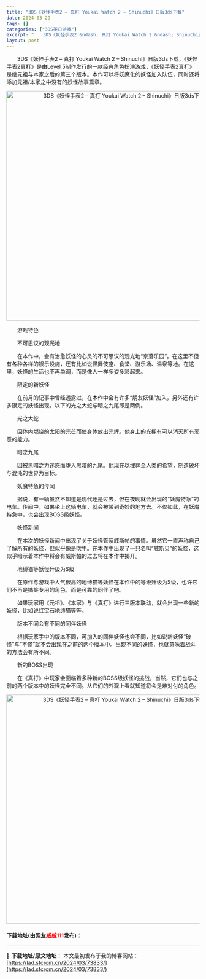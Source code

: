 ```yaml
---
title: "3DS《妖怪手表2 – 真打 Youkai Watch 2 – Shinuchi》日版3ds下载"
date: 2024-03-29
tags: []
categories: ["3DS英日游戏"]
excerpt: "　　3DS《妖怪手表2 &ndash; 真打 Youkai Watch 2 &ndash; Shinuchi》日版3ds下载，《妖怪手表2真打》是由Level 5制作发行的一款经典角色扮演游戏，《妖怪手表2真打》是继元祖与本家之后的第三个版本。本作可以将妖魔化的妖怪加入队伍，同时还将添加元祖/本家之&hellip;"
layout: post
---
```


 <p>　　3DS《妖怪手表2 &ndash; 真打 Youkai Watch 2 &ndash; Shinuchi》日版3ds下载，《妖怪手表2真打》是由Level 5制作发行的一款经典角色扮演游戏，《妖怪手表2真打》是继元祖与本家之后的第三个版本。本作可以将妖魔化的妖怪加入队伍，同时还将添加元祖/本家之中没有的妖怪故事篇章。</p> <p align="center"><img align="" border="0" src="https://lad.sfcrom.cn/wp-content/uploads/2024/03/20240329_6606307322d2a.png" width="598" alt="3DS《妖怪手表2 – 真打 Youkai Watch 2 – Shinuchi》日版3ds下载" /></p> <p>　　游戏特色</p> <p>　　不可思议的观光地</p> <p>　　在本作中，会有治愈妖怪的心灵的不可思议的观光地&ldquo;奈落乐园&rdquo;。在这里不但有各种各样的娱乐设施，还有比如说怪舞伎座、食堂、游乐场、温泉等地。在这里，妖怪的生活也不再单调，而是像人一样多姿多彩起来。</p> <p>　　限定的新妖怪</p> <p>　　在前月的记事中曾经透露过，在本作中会有许多&ldquo;朋友妖怪&rdquo;加入，另外还有许多限定的妖怪出现。以下的光之大蛇与暗之九尾即是两例。</p> <p>　　光之大蛇</p> <p>　　因体内燃烧的太阳的光芒而使身体放出光辉。他身上的光拥有可以消灭所有邪恶的能力。</p> <p>　　暗之九尾</p> <p>　　因被黑暗之力迷惑而堕入黑暗的九尾。他现在以埋葬全人类的希望，制造破坏与混沌的世界为目标。</p> <p>　　妖魔特急的传闻</p> <p>　　据说，有一辆虽然不知道是现代还是过去，但在夜晚就会出现的&ldquo;妖魔特急&rdquo;的电车。传闻中，如果坐上这辆电车，就会被带到奇妙的地方去。不仅如此，在妖魔特急中，也会出现BOSS级妖怪。</p> <p>　　妖怪新闻</p> <p>　　在本次的妖怪新闻中出现了关于妖怪管家威斯帕的事情。虽然它一直声称自己了解所有的妖怪，但似乎像是吹牛。在本作中出现了一只名叫&ldquo;威斯贝&rdquo;的妖怪，这似乎暗示着本作中将会有威斯帕的过去将在本作中揭开。</p> <p>　　地缚猫等妖怪升级为S级</p> <p>　　在原作与游戏中人气很高的地缚猫等妖怪在本作中的等级升级为S级，也许它们不再是搞笑专用的角色，而是可靠的同伴了吧。</p> <p>　　如果玩家用《元祖》、《本家》与《真打》进行三版本联动，就会出现一些新的妖怪，比如说红宝石地缚猫等等。</p> <p>　　版本不同会有不同的同伴妖怪</p> <p>　　根据玩家手中的版本不同，可加入的同伴妖怪也会不同，比如说新妖怪&ldquo;破怪&rdquo;与&ldquo;不怪&rdquo;就不会出现在之前的两个版本中。出现不同的妖怪，也就意味着战斗的方法会有所不同。</p> <p>　　新的BOSS出现</p> <p>　　在《真打》中玩家会面临着多种新的BOSS级妖怪的挑战，当然，它们也与之前的两个版本中的妖怪完全不同。从它们的外观上看就知道将会是难对付的角色。</p> <p align="center"><img align="" border="0" src="https://lad.sfcrom.cn/wp-content/uploads/2024/03/20240329_660630745dda6.png" width="596" alt="3DS《妖怪手表2 – 真打 Youkai Watch 2 – Shinuchi》日版3ds下载" /></p> <p><h4>下载地址(由网友<font color="red">威威111</font>发布)：</h4></p> 

---
📖 **下载地址/原文地址：** 本文最初发布于我的博客网站：[https://lad.sfcrom.cn/2024/03/73833/](https://lad.sfcrom.cn/2024/03/73833/)
